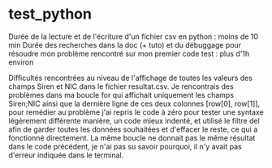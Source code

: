 # test_python

Durée de la lecture et de l'écriture d'un fichier csv en python : moins de 10 min
Durée des recherches dans la doc (+ tuto) et du débuggage pour résoudre mon problème rencontré sur mon premier code test : plus d'1h environ

Difficultés rencontrées au niveau de l'affichage de toutes les valeurs des champs Siren et NIC dans le fichier resultat.csv. 
Je rencontrais des problèmes dans ma boucle for qui affichait uniquement les champs Siren;NIC ainsi que la dernière ligne de ces deux colonnes [row[0], row[1]], pour remédier au problème j'ai repris le code à zéro pour tester une syntaxe légèrement différente manière, un code mieux indenté, et utilisé le filtre del afin de garder toutes les données souhaitées et d'effacer le reste, ce qui a fonctionné directement. 
La même boucle ne donnait pas le même résultat dans le code précédent, je n'ai pas su savoir pourquoi, il n'y avait pas d'erreur indiquée dans le terminal. 
